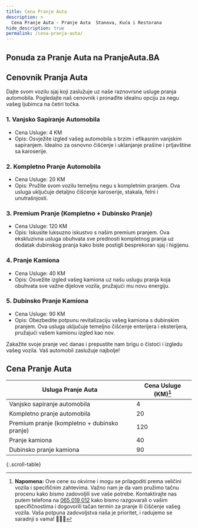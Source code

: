 ```yaml
---
title: Cena Pranje Auta
description: >
  Cena Pranje Auta - Pranje Auta  Stanova, Kuća i Restorana
hide_description: true
permalink: /cena-pranja-auta/
---
```


## Ponuda za Pranje Auta  na PranjeAuta.BA

<script src="https://cdn.lordicon.com/lordicon.js"></script>
<div class="centered">
<lord-icon
    src="https://cdn.lordicon.com/mzsrkkep.json"
    trigger="loop"
    colors="primary:#25A55F,secondary:#CCCCCC"
    style="width:250px;height:250px">
</lord-icon>
</div>


## Cenovnik Pranja Auta

Dajte svom vozilu sjaj koji zaslužuje uz naše raznovrsne usluge pranja automobila. Pogledajte naš cenovnik i pronađite idealnu opciju za negu vašeg ljubimca na četiri točka.

### 1. **Vanjsko Sapiranje Automobila**
   - Cena Usluge: 4 KM
   - Opis: Osvježite izgled vašeg automobila s brzim i efikasnim vanjskim sapiranjem. Idealno za osnovno čišćenje i uklanjanje prašine i prljavštine sa karoserije.

### 2. **Kompletno Pranje Automobila**
   - Cena Usluge: 20 KM
   - Opis: Pružite svom vozilu temeljnu negu s kompletnim pranjem. Ova usluga uključuje detaljno čišćenje karoserije, stakala, felni i unutrašnjosti.

### 3. **Premium Pranje (Kompletno + Dubinsko Pranje)**
   - Cena Usluge: 120 KM
   - Opis: Iskusite luksuzno iskustvo s našim premium pranjem. Ova ekskluzivna usluga obuhvata sve prednosti kompletnog pranja uz dodatak dubinskog pranja kako biste postigli besprekoran sjaj i higijenu.

### 4. **Pranje Kamiona**
   - Cena Usluge: 40 KM
   - Opis: Osvežite izgled vašeg kamiona uz našu uslugu pranja koja obuhvata sve važne dijelove vozila, pružajući mu novu energiju.

### 5. **Dubinsko Pranje Kamiona**
   - Cena Usluge: 90 KM
   - Opis: Obezbedite potpunu revitalizaciju vašeg kamiona s dubinskim pranjem. Ova usluga uključuje temeljno čišćenje enterijera i eksterijera, pružajući vašem kamionu izgled kao nov.

Zakažite svoje pranje već danas i prepustite nam brigu o čistoći i izgledu vašeg vozila. Vaš automobil zaslužuje najbolje!


<script src="https://cdn.lordicon.com/lordicon.js"></script>
<div class="centered">
<lord-icon
    src="https://cdn.lordicon.com/lqadwfir.json"
    trigger="loop"
    colors="primary:#25A55F,secondary:#CCCCCC"
    style="width:250px;height:250px">
</lord-icon>
</div>

## Cena Pranje Auta


| Usluga Pranje Auta                          | Cena Usluge (KM)[^1] |
|---------------------------------------------|---------------|
| Vanjsko sapiranje automobila                | 4             |
| Kompletno pranje automobila                 | 20            |
| Premium pranje (kompletno + dubinsko pranje)| 120           |
| Pranje kamiona                              | 40            |
| Dubinsko pranje kamiona                     | 90            |
{:.scroll-table}

<div class="centered">
<lord-icon
    src="https://cdn.lordicon.com/amuerqoc.json"
    trigger="loop"
    colors="primary:#25A55F,secondary:#CCCCCC"
    style="width:250px;height:250px">
</lord-icon>
</div>

[^1]: **Napomena:** Ove cene su okvirne i mogu se prilagoditi prema veličini vozila i specifičnim zahtevima. Važno nam je da vam pružimo tačnu procenu kako bismo zadovoljili sve vaše potrebe. Kontaktirajte nas putem telefona na [065 019 012](tel:+38765019012) kako bismo razgovarali o vašim specifičnostima i dogovorili tačan termin za pranje ili čišćenje vašeg vozila. Vaša potpuna zadovoljstva naša je prioritet, i radujemo se saradnji s vama! 🚗💦✨